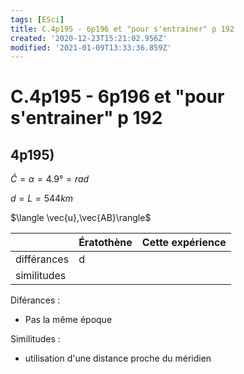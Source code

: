 ```yaml
---
tags: [ESci]
title: C.4p195 - 6p196 et "pour s'entrainer" p 192
created: '2020-12-23T15:21:02.956Z'
modified: '2021-01-09T13:33:36.859Z'
---
```


# C.4p195 - 6p196 et "pour s'entrainer" p 192

## 4p195)
$\widehat{C} = \alpha = 4.9° = rad$

$d = L = 544 km$

$\langle \vec{u},\vec{AB}\rangle$


|     | Ératothène | Cette expérience |
| --- | --- | --- |
| différances | d | |
| similitudes |  | |

Diférances : 
- Pas la même époque

Similitudes : 
- utilisation d'une distance proche du méridien

